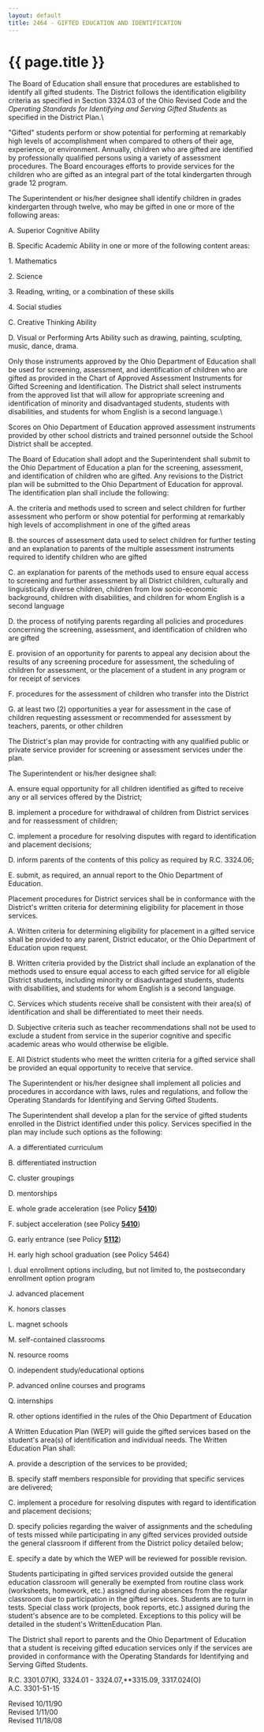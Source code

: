 ```yaml
---
layout: default
title: 2464 - GIFTED EDUCATION AND IDENTIFICATION
---
```


{{ page.title }}
================

The Board of Education shall ensure that procedures are established to
identify all gifted students. The District follows the identification
eligibility criteria as specified in Section 3324.03 of the Ohio Revised
Code and the *Operating Standards for Identifying and Serving Gifted
Students* as specified in the District Plan.\

"Gifted" students perform or show potential for performing at remarkably
high levels of accomplishment when compared to others of their age,
experience, or environment. Annually, children who are gifted are
identified by professionally qualified persons using a variety of
assessment procedures. The Board encourages efforts to provide services
for the children who are gifted as an integral part of the total
kindergarten through grade 12 program.

The Superintendent or his/her designee shall identify children in grades
kindergarten through twelve, who may be gifted in one or more of the
following areas:

A. Superior Cognitive Ability

B. Specific Academic Ability in one or more of the following content
areas:

​1. Mathematics

​2. Science

​3. Reading, writing, or a combination of these skills

​4. Social studies

C. Creative Thinking Ability

D. Visual or Performing Arts Ability such as drawing, painting,
sculpting, music, dance, drama.

Only those instruments approved by the Ohio Department of Education
shall be used for screening, assessment, and identification of children
who are gifted as provided in the Chart of Approved Assessment
Instruments for Gifted Screening and Identification. The District shall
select instruments from the approved list that will allow for
appropriate screening and identification of minority and disadvantaged
students, students with disabilities, and students for whom English is a
second language.\

Scores on Ohio Department of Education approved assessment instruments
provided by other school districts and trained personnel outside the
School District shall be accepted.

The Board of Education shall adopt and the Superintendent shall submit
to the Ohio Department of Education a plan for the screening,
assessment, and identification of children who are gifted. Any revisions
to the District plan will be submitted to the Ohio Department of
Education for approval. The identification plan shall include the
following:

A. the criteria and methods used to screen and select children for
further assessment who perform or show potential for performing at
remarkably high levels of accomplishment in one of the gifted areas

B. the sources of assessment data used to select children for further
testing and an explanation to parents of the multiple assessment
instruments required to identify children who are gifted

C. an explanation for parents of the methods used to ensure equal access
to screening and further assessment by all District children, culturally
and linguistically diverse children, children from low socio-economic
background, children with disabilities, and children for whom English is
a second language

D. the process of notifying parents regarding all policies and
procedures concerning the screening, assessment, and identification of
children who are gifted

E. provision of an opportunity for parents to appeal any decision about
the results of any screening procedure for assessment, the scheduling of
children for assessment, or the placement of a student in any program or
for receipt of services

F. procedures for the assessment of children who transfer into the
District

G. at least two (2) opportunities a year for assessment in the case of
children requesting assessment or recommended for assessment by
teachers, parents, or other children

The District's plan may provide for contracting with any qualified
public or private service provider for screening or assessment services
under the plan.

The Superintendent or his/her designee shall:

A. ensure equal opportunity for all children identified as gifted to
receive any or all services offered by the District;

B. implement a procedure for withdrawal of children from District
services and for reassessment of children;

C. implement a procedure for resolving disputes with regard to
identification and placement decisions;

D. inform parents of the contents of this policy as required by R.C.
3324.06;

E. submit, as required, an annual report to the Ohio Department of
Education.

Placement procedures for District services shall be in conformance with
the District's written criteria for determining eligibility for
placement in those services.

A. Written criteria for determining eligibility for placement in a
gifted service shall be provided to any parent, District educator, or
the Ohio Department of Education upon request.

B. Written criteria provided by the District shall include an
explanation of the methods used to ensure equal access to each gifted
service for all eligible District students, including minority or
disadvantaged students, students with disabilities, and students for
whom English is a second language.

C. Services which students receive shall be consistent with their
area(s) of identification and shall be differentiated to meet their
needs.

D. Subjective criteria such as teacher recommendations shall not be used
to exclude a student from service in the superior cognitive and specific
academic areas who would otherwise be eligible.

E. All District students who meet the written criteria for a gifted
service shall be provided an equal opportunity to receive that service.

The Superintendent or his/her designee shall implement all policies and
procedures in accordance with laws, rules and regulations, and follow
the Operating Standards for Identifying and Serving Gifted Students.

The Superintendent shall develop a plan for the service of gifted
students enrolled in the District identified under this policy. Services
specified in the plan may include such options as the following:

A. a differentiated curriculum

B. differentiated instruction

C. cluster groupings

D. mentorships

E. whole grade acceleration (see Policy [**5410**](po5410.md))

F. subject acceleration (see Policy [**5410**](po5410.md))

G. early entrance (see Policy [**5112**](po5112.md))

H. early high school graduation (see Policy 5464)

I. dual enrollment options including, but not limited to, the
postsecondary enrollment option program

J. advanced placement

K. honors classes

L. magnet schools

M. self-contained classrooms

N. resource rooms

O. independent study/educational options

P. advanced online courses and programs

Q. internships

R. other options identified in the rules of the Ohio Department of
Education

A Written Education Plan (WEP) will guide the gifted services based on
the student's area(s) of identification and individual needs. The
Written Education Plan shall:

A. provide a description of the services to be provided;

B. specify staff members responsible for providing that specific
services are delivered;

C. implement a procedure for resolving disputes with regard to
identification and placement decisions;

D. specify policies regarding the waiver of assignments and the
scheduling of tests missed while participating in any gifted services
provided outside the general classroom if different from the District
policy detailed below;

E. specify a date by which the WEP will be reviewed for possible
revision.

Students participating in gifted services provided outside the general
education classroom will generally be exempted from routine class work
(worksheets, homework, etc.) assigned during absences from the regular
classroom due to participation in the gifted services. Students are to
turn in tests. Special class work (projects, book reports, etc.)
assigned during the student's absence are to be completed. Exceptions to
this policy will be detailed in the student's WrittenEducation Plan.

The District shall report to parents and the Ohio Department of
Education that a student is receiving gifted education services only if
the services are provided in conformance with the Operating Standards
for Identifying and Serving Gifted Students.

R.C. 3301.07(K), 3324.01 - 3324.07,**3315.09, 3317.024(O)\
 A.C. 3301-51-15

Revised 10/11/90\
 Revised 1/11/00\
 Revised 11/18/08
